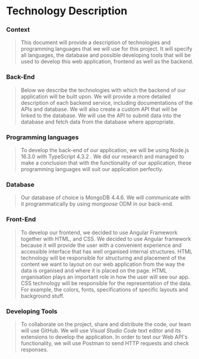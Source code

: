 # Technology Description

### Context
> This document will provide a description of technologies and programming languages that we will use for this project. It will specify all languages, the database and possible developing tools that will be used to develop this web application, frontend as well as the backend.

### Back-End
> Below we describe the technologies with which the backend of our application will be built upon. We will provide a more detailed description of each backend service, including documentations of the APIs and database.  We will also create a custom API that will be linked to the database.  We will use the API to submit data into the database and fetch data from the database where appropriate.

### Programming languages
> To develop the back-end of our application, we will be using Node.js 16.3.0 with TypeScript 4.3.2 . We did our research and managed to make a conclusion that with the functionality of our application, these programming languages will suit our application perfectly.

### Database
> Our database of choice is MongoDB 4.4.6. We will communicate with it programmatically by using *mongoose* ODM in our back-end.

### Front-End
> To develop our frontend, we decided to use Angular Framework together with HTML, and CSS. We decided to use Angular framework because it will provide the user with a convenient experience and accessible interface that has well organised internal structures.
HTML technology will be responsible for structuring and placement of the content we want to layout on our web application from the way the data is organised and where it is placed on the page. HTML organisation plays an important role in how the user will see our app.
CSS technology will be responsible for the representation of the data. For example, the colors, fonts, specifications of specific layouts and background stuff.

### Developing Tools
> To collaborate on the project, share and distribute the code, our team will use GitHub. We will use *Visual Studio Code* text editor and its extensions to develop the application. In order to test our Web API's functionality, we will use Postman to send HTTP requests and check responses.
